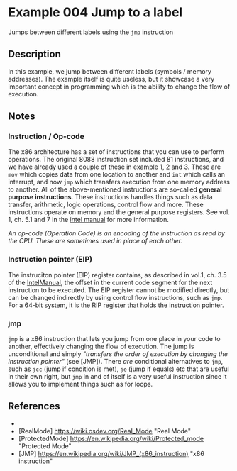 # Example 004 Jump to a label

Jumps between different labels using the `jmp` instruction

## Description

In this example, we jump between different labels (symbols / memory addresses). The example itself is quite useless, but it showcase a very important concept in programming which is the ability to change the flow of execution.

## Notes

### Instruction / Op-code

The x86 architecture has a set of instructions that you can use to perform operations. The original 8088 instruction set included 81 instructions, and we have already used a couple of these in example 1, 2 and 3. These are `mov` which copies data from one location to another and `int` which calls an interrupt, and now `jmp` which transfers execution from one memory address to another. All of the above-mentioned instructions are so-called __general purpose instructions__. These instructions handles things such as data transfer, arithmetic, logic operations, control flow and more. These instructions operate on memory and the general purpose registers. See vol. 1, ch. 5.1 and 7 in the [intel manual][IntelManual] for more information.

_An op-code (Operation Code) is an encoding of the instruction as read by the CPU. These are sometimes used in place of each other._

### Instruction pointer (EIP)

The instruciton pointer (EIP) register contains, as described in vol.1, ch. 3.5 of the [IntelManual], the offset in the current code segment for the next instruction to be executed. The EIP register cannot be modified directly, but can be changed indirectly by using control flow instructions, such as `jmp`. For a 64-bit system, it is the RIP register that holds the instruction pointer.

### jmp

`jmp` is a x86 instruction that lets you jump from one place in your code to another, effectively changing the flow of execution. The jump is unconditional and simply *"transfers the order of execution by changing the instruction pointer"* (see [JMP]). There *are* conditional alternatives to `jmp`, such as `jcc` (jump if condition is met), `je` (jump if equals) etc that are useful in their own right, but `jmp` in and of itself is a very useful instruction since it allows you to implement things such as for loops.

## References

* [IntelManual]: https://software.intel.com/content/www/us/en/develop/download/intel-64-and-ia-32-architectures-sdm-combined-volumes-1-2a-2b-2c-2d-3a-3b-3c-3d-and-4.html
* [RealMode] <https://wiki.osdev.org/Real_Mode> "Real Mode"
* [ProtectedMode] <https://en.wikipedia.org/wiki/Protected_mode> "Protected Mode"
* [JMP] <https://en.wikipedia.org/wiki/JMP_(x86_instruction)> "x86 instruction"